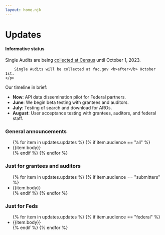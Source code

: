 ```yaml
---
layout: home.njk
---
```


# Updates

<div class="usa-alert usa-alert--info">
  <div class="usa-alert__body">
    <h4 class="usa-alert__heading">Informative status</h4>
    <p class="usa-alert__text">
        Single Audits are being <a href="https://facdissem.census.gov/Main.aspx">collected at Census</a> until October 1, 2023.

        Single Audits will be collected at fac.gov <b>after</b> October 1st.
    </p>
  </div>
</div>

Our timeline in brief: 

* **Now**: API data dissemination pilot for Federal partners.
* **June**: We begin beta testing with grantees and auditors.
* **July**: Testing of search and download for AROs.
* **August**: User acceptance testing with grantees, auditors, and federal staff.   

### General announcements

<ul>
{% for item in updates.updates %}
  {% if item.audience == "all" %}
    <li>{{item.body}}</li>
  {% endif %}
{% endfor %}
</ul>

### Just for grantees and auditors

<ul>
{% for item in updates.updates %}
  {% if item.audience == "submitters" %}
    <li>{{item.body}}</li>
  {% endif %}
{% endfor %}
</ul>

### Just for Feds

<ul>
{% for item in updates.updates %}
  {% if item.audience == "federal" %}
    <li>{{item.body}}</li>
  {% endif %}
{% endfor %}
</ul>
